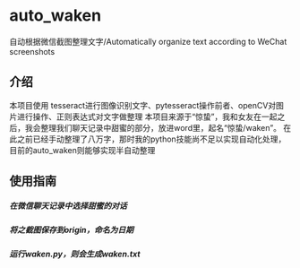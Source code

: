 # auto_waken
自动根据微信截图整理文字/Automatically organize text according to WeChat screenshots

## 介绍
本项目使用 tesseract进行图像识别文字、pytesseract操作前者、openCV对图片进行操作、正则表达式对文字做整理
本项目来源于“惊蛰”，我和女友在一起之后，我会整理我们聊天记录中甜蜜的部分，放进word里，起名“惊蛰/waken”。
在此之前已经手动整理了八万字，那时我的python技能尚不足以实现自动化处理，目前的auto_waken则能够实现半自动整理

## 使用指南
##### 在微信聊天记录中选择甜蜜的对话 
##### 将之截图保存到origin，命名为日期
##### 运行waken.py，则会生成waken.txt
